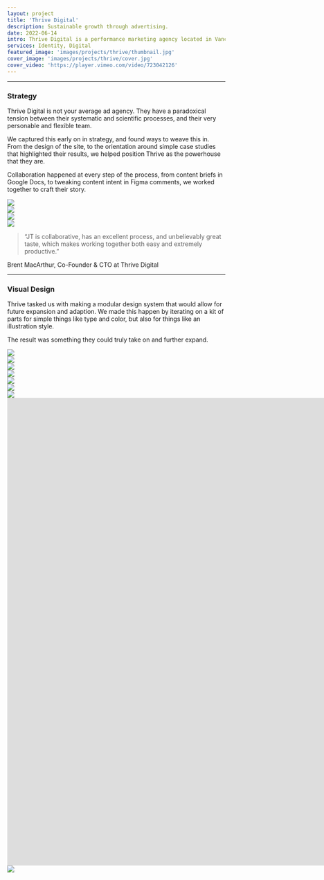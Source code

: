 ```yaml
---
layout: project
title: 'Thrive Digital'
description: Sustainable growth through advertising.
date: 2022-06-14
intro: Thrive Digital is a performance marketing agency located in Vancouver, Canada. They plan, implement, and optimize online advertising campaigns that are seen by millions of people around the world. We worked with them to define a new content strategy for their website, and brought their brand to life through a UI design system.
services: Identity, Digital
featured_image: 'images/projects/thrive/thumbnail.jpg'
cover_image: 'images/projects/thrive/cover.jpg'
cover_video: 'https://player.vimeo.com/video/723042126'
---
```


<hr class="span-12" />

<div class="span-12 md-span-6">
    <h3 class="displayLarge">Strategy</h3>
</div>

<div class="span-12 md-span-6 md-start-7">
    <p>Thrive Digital is not your average ad agency. They have a paradoxical tension between their systematic and scientific processes, and their very personable and flexible team.</p>
    <p>We captured this early on in strategy, and found ways to weave this in. From the design of the site, to the orientation around simple case studies that highlighted their results, we helped position Thrive as the powerhouse that they are.</p>
    <p>Collaboration happened at every step of the process, from content briefs in Google Docs, to tweaking content intent in Figma comments, we worked together to craft their story.</p>
</div>

<div class="span-12 pt2">
    <img src="{{ '/images/projects/thrive/content-strategy.jpg' | relative_url }}" />
</div>

<div class="span-12 sm-span-6 pt1 lg-pt2">
     <img src="{{ '/images/projects/thrive/lofis.jpg' | relative_url }}" />
</div>
<div class="span-12 sm-span-6 sm-start-7 pt1 lg-pt2">
    <img src="{{ '/images/projects/thrive/comments.jpg' | relative_url }}" />
</div>

<div class="span-12 pt2">
    <img src="{{ '/images/projects/thrive/wireframes.jpg' | relative_url }}" />
</div>

<div class="span-12 md-span-10 pb6 mb6 mt10">
    <blockquote><span>“</span>JT is collaborative, has an excellent process, and unbelievably great taste, which makes working together both easy and extremely productive.”</blockquote>
    <p>Brent MacArthur, Co-Founder & CTO at Thrive Digital</p>
</div>

<hr class="span-12" />

<div class="span-12 md-span-6">
    <h3 class="displayLarge">Visual Design</h3>
</div>

<div class="span-12 md-span-6 md-start-7">
    <p>Thrive tasked us with making a modular design system that would allow for future expansion and adaption. We made this happen by iterating on a kit of parts for simple things like type and color, but also for things like an illustration style.</p>
    <p>The result was something they could truly take on and further expand.</p>
</div>

<div class="span-12 sm-span-6 pt1 lg-pt2">
     <img src="{{ '/images/projects/thrive/ui-kit.jpg' | relative_url }}" />
</div>
<div class="span-12 sm-span-6 sm-start-7 pt1 lg-pt2">
    <img src="{{ '/images/projects/thrive/mobile-pieces.jpg' | relative_url }}" />
</div>

<div class="span-12 pt2">
    <img src="{{ '/images/projects/thrive/illustration-kit.jpg' | relative_url }}" />
</div>


<div class="span-12 pt2">
    <img src="{{ '/images/projects/thrive/site.jpg' | relative_url }}" />
</div>

<div class="span-12 pt2">
    <img src="{{ '/images/projects/thrive/desktop-mock-home.jpg' | relative_url }}" />
</div>

<div class="span-12 sm-span-6 pt1 lg-pt2">
     <img src="{{ '/images/projects/thrive/mobile-mock-process.jpg' | relative_url }}" />
</div>
<div class="span-12 sm-span-6 sm-start-7 pt1 lg-pt2">
    <img src="{{ '/images/projects/thrive/illustration.jpg' | relative_url }}" />
</div>

<div class="span-12 pt1 lg-pt2">
    <iframe src="https://player.vimeo.com/video/720048277?autoplay=1&loop=1&title=0&byline=0&portrait=0&background=1&quality=2K" width="1920px" height="1080px" frameborder="0" allow="autoplay; fullscreen; picture-in-picture" allowfullscreen title="Thrive Homepage on iPad"></iframe>
</div>

<div class="span-12 pt2">
    <img src="{{ '/images/projects/thrive/desktop-designs.jpg' | relative_url }}" />
</div>

